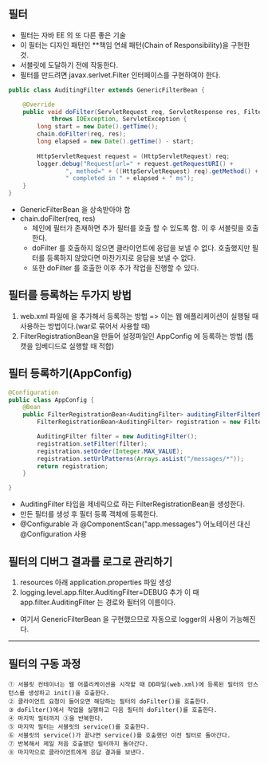 필터
-
* 필터는 자바 EE 의 또 다른 좋은 기술
* 이 필터는 디자인 패턴인 **책임 연쇄 패턴(Chain of Responsibility)을 구현한 것.
* 서블릿에 도달하기 전에 작동한다.
* 필터를 만드려면 javax.serlvet.Filter 인터페이스를 구현하여야 한다.

```java
public class AuditingFilter extends GenericFilterBean {

    @Override
    public void doFilter(ServletRequest req, ServletResponse res, FilterChain chain) 
            throws IOException, ServletException {
        long start = new Date().getTime();
        chain.doFilter(req, res);
        long elapsed = new Date().getTime() - start;
        
        HttpServletRequest request = (HttpServletRequest) req;
        logger.debug("Request[url=" + request.getRequestURI() + 
                ", method=" + ((HttpServletRequest) req).getMethod() + 
                " completed in " + elapsed + " ms");
    }
}
```
* GenericFilterBean 을 상속받아야 함
* chain.doFilter(req, res)
    - 체인에 필터가 존재하면 추가 필터를 호출 할 수 있도록 함. 이 후 서블릿을 호출한다.
    - doFilter 를 호출하지 않으면 클라이언트에 응답을 보낼 수 없다. 호출했지만 필터를 등록하지 않았다면 마찬가지로 응답을 보낼 수 없다.
    - 또한 doFilter 를 호출한 이후 추가 작업을 진행할 수 있다.
    

필터를 등록하는 두가지 방법
-
1. web.xml 파일에 <filter-mapping>을 추가해서 등록하는 방법 => 이는 웹 애플리케이션이 실행될 때 사용하는 방법이다.(war로 묶어서 사용할 때)
2. FilterRegistrationBean을 만들어 설정파일인 AppConfig 에 등록하는 방법 (톰캣을 임베디드로 실행할 때 적합)

필터 등록하기(AppConfig)
-
```java
@Configuration
public class AppConfig {
    @Bean
    public FilterRegistrationBean<AuditingFilter> auditingFilterFilterRegistrationBean() {
        FilterRegistrationBean<AuditingFilter> registration = new FilterRegistrationBean<>();

        AuditingFilter filter = new AuditingFilter();
        registration.setFilter(filter);
        registration.setOrder(Integer.MAX_VALUE);
        registration.setUrlPatterns(Arrays.asList("/messages/*"));
        return registration;
    }

}
```
* AuditingFilter 타입을 제네릭으로 하는 FilterRegistrationBean을 생성한다.
* 만든 필터를 생성 후 필터 등록 객체에 등록한다.
* @Configurable 과 @ComponentScan("app.messages") 어노테이션 대신 @Configuration 사용


필터의 디버그 결과를 로그로 관리하기
-
1. resources 아래 application.properties 파일 생성
2. logging.level.app.filter.AuditingFilter=DEBUG 추가 이 때 app.filter.AuditingFilter 는 경로와 필터의 이름이다.

* 여기서 GenericFilterBean 을 구현했으므로 자동으로 logger의 사용이 가능해진다.
---

필터의 구동 과정
-
    ① 서블릿 컨테이너는 웹 어플리케이션을 시작할 때 DD파일(web.xml)에 등록된 필터의 인스턴스를 생성하고 init()을 호출한다.  
    ② 클라이언트 요청이 들어오면 해당하는 필터의 doFilter()를 호출한다.  
    ③ doFilter()에서 작업을 실행하고 다음 필터의 doFilter()를 호출한다.  
    ④ 마지막 필터까지 ③을 반복한다.  
    ⑤ 마지막 필터는 서블릿의 service()를 호출한다.  
    ⑥ 서블릿의 service()가 끝나면 service()를 호출했던 이전 필터로 돌아간다.  
    ⑦ 반복해서 제일 처음 호출됐던 필터까지 돌아간다.  
    ⑧ 마지막으로 클라이언트에게 응답 결과를 보낸다.  

